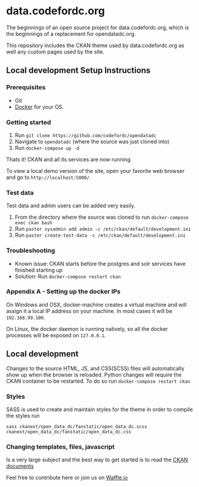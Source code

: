 # data.codefordc.org
The beginnings of an open source project for data.codefordc.org, which is the beginnings of a replacement for opendatadc.org.

This repository includes the CKAN theme used by data.codefordc.org as well any custom pages used by the site.

## Local development Setup Instructions

### Prerequisites
- Git
- [Docker](https://docs.docker.com/engine/installation/) for your OS.

### Getting started
1. Run `git clone https://github.com/codefordc/opendatadc`
2. Navigate to `opendatadc` (where the source was just cloned into)
3. Run `docker-compose up -d`

Thats it!  CKAN and all its services are now running.

To view a local demo version of the site, open your favorite web browser and go to `http://localhost:5000/`.

### Test data
Test data and admin users can be added very easily.

1. From the directory where the source was cloned to run `docker-compose exec ckan bash`
2. Run `paster sysadmin add admin -c /etc/ckan/default/development.ini`
3. Run `paster create-test-data -c /etc/ckan/default/development.ini`

### Troubleshooting
- Known issue: CKAN starts before the postgres and solr services have finished starting up
- Solution: Run `docker-compose restart ckan`


### Appendix A - Setting up the docker IPs
On Windows and OSX, docker-machine creates a virtual machine and will assign it a local IP address on your machine.
In most cases it will be `192.168.99.100`.

On Linux, the docker daemon is running natively, so all the docker processes will be exposed on `127.0.0.1`.

## Local development
Changes to the source HTML, JS, and CSS(SCSS) files will automatically show up when the browser is reloaded.  Python changes will require the CKAN container to be restarted.  To do so run `docker-compose restart ckan`

### Styles
SASS is used to create and maintain styles for the theme in order to compile the styles run
```
sass ckanext/open_data_dc/fanstatic/open_data_dc.scss ckanext/open_data_dc/fanstatic/open_data_dc.css 
```

### Changing templates, files, javascript
Is a very large subject and the best way to get started is to read the [CKAN documents](http://docs.ckan.org/en/latest/theming/templates.html)


Feel free to contribute here or join us on [Waffle.io](https://waffle.io/codefordc/data.codefordc.org)
